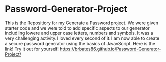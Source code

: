 # Password-Generator-Project
This is the Repositiory for my Generate a Password project. We were given starter code and we were told
to add specific aspects to our generator includiing lowere and upper case letters, numbers and symbols. 
It was a very challenging activity. I loved every second of it. I am now able to create a secure password
generator using the basics of JavavScript. Here is the link! Try it out for yourself!  https://brbates86.github.io/Password-Generator-Project/
